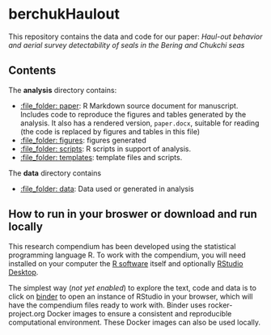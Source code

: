 
<!-- README.md is generated from README.Rmd. Please edit that file -->

# berchukHaulout

This repository contains the data and code for our paper: *Haul-out
behavior and aerial survey detectability of seals in the Bering and
Chukchi seas*

## Contents

The **analysis** directory contains:

-   [:file\_folder: paper](/analysis/paper): R Markdown source document
    for manuscript. Includes code to reproduce the figures and tables
    generated by the analysis. It also has a rendered version,
    `paper.docx`, suitable for reading (the code is replaced by figures
    and tables in this file)
-   [:file\_folder: figures](/analysis/figures): figures generated
-   [:file\_folder: scripts](/analysis/scripts): R scripts in support of
    analysis.
-   [:file\_folder: templates](/analysis/templates): template files and
    scripts.

The **data** directory contains

-   [:file\_folder: data](/data): Data used or generated in analysis

## How to run in your broswer or download and run locally

This research compendium has been developed using the statistical
programming language R. To work with the compendium, you will need
installed on your computer the [R
software](https://cloud.r-project.org/) itself and optionally [RStudio
Desktop](https://rstudio.com/products/rstudio/download/).

The simplest way (*not yet enabled*) to explore the text, code and data
is to click on
[binder](https://mybinder.org/v2/gh///master?urlpath=rstudio) to open an
instance of RStudio in your browser, which will have the compendium
files ready to work with. Binder uses rocker-project.org Docker images
to ensure a consistent and reproducible computational environment. These
Docker images can also be used locally.
